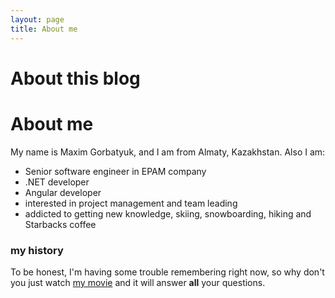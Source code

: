 ```yaml
---
layout: page
title: About me
---
```


# About this blog

# About me

My name is Maxim Gorbatyuk, and I am from Almaty, Kazakhstan. Also I am:

- Senior software engineer in EPAM company
- .NET developer
- Angular developer
- interested in project management and team leading
- addicted to getting new knowledge, skiing, snowboarding, hiking and Starbacks coffee

### my history

To be honest, I'm having some trouble remembering right now, so why don't you just watch [my movie](http://en.wikipedia.org/wiki/The_Princess_Bride_%28film%29) and it will answer **all** your questions.
